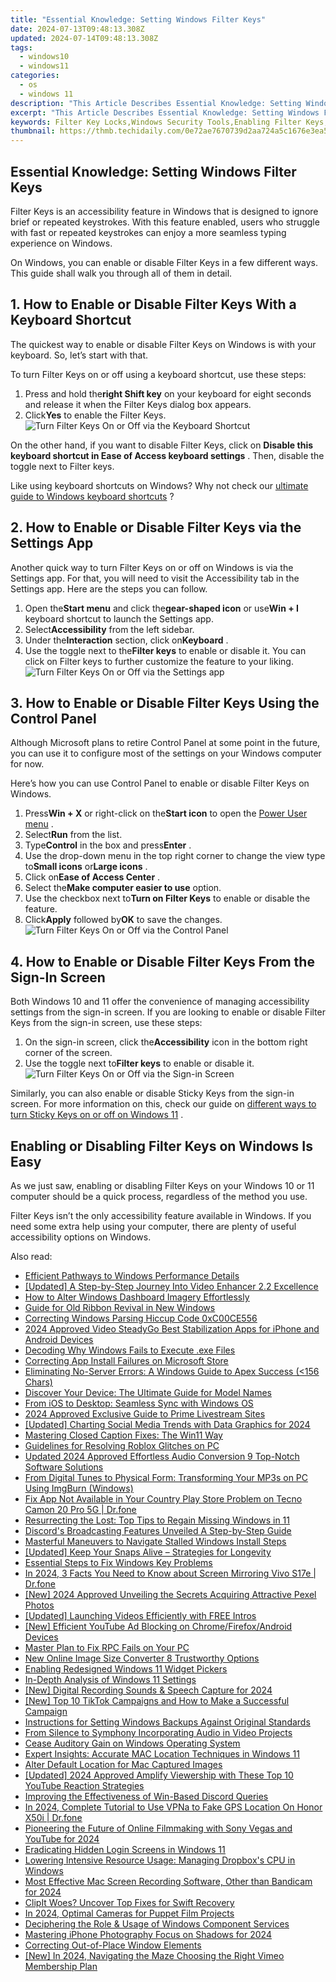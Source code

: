 ```yaml
---
title: "Essential Knowledge: Setting Windows Filter Keys"
date: 2024-07-13T09:48:13.308Z
updated: 2024-07-14T09:48:13.308Z
tags:
  - windows10
  - windows11
categories:
  - os
  - windows 11
description: "This Article Describes Essential Knowledge: Setting Windows Filter Keys"
excerpt: "This Article Describes Essential Knowledge: Setting Windows Filter Keys"
keywords: Filter Key Locks,Windows Security Tools,Enabling Filter Keys,PC Accessibility Features,Bypassing Mouse Lock,Input Method Control,System Filter Settings
thumbnail: https://thmb.techidaily.com/0e72ae7670739d2aa724a5c1676e3ea5eb7af36bcb7980843f57c620d01dbd2b.jpg
---
```


## Essential Knowledge: Setting Windows Filter Keys

 Filter Keys is an accessibility feature in Windows that is designed to ignore brief or repeated keystrokes. With this feature enabled, users who struggle with fast or repeated keystrokes can enjoy a more seamless typing experience on Windows.

 On Windows, you can enable or disable Filter Keys in a few different ways. This guide shall walk you through all of them in detail.

## 1\. How to Enable or Disable Filter Keys With a Keyboard Shortcut

 The quickest way to enable or disable Filter Keys on Windows is with your keyboard. So, let’s start with that.

 To turn Filter Keys on or off using a keyboard shortcut, use these steps:

1. Press and hold the**right Shift key** on your keyboard for eight seconds and release it when the Filter Keys dialog box appears.
2. Click**Yes** to enable the Filter Keys.  
![Turn Filter Keys On or Off via the Keyboard Shortcut](https://static1.makeuseofimages.com/wordpress/wp-content/uploads/2023/03/turn-filter-keys-on-or-off-via-the-keyboard-shortcut.jpg)

 On the other hand, if you want to disable Filter Keys, click on **Disable this keyboard shortcut in Ease of Access keyboard settings** . Then, disable the toggle next to Filter keys.

 Like using keyboard shortcuts on Windows? Why not check our [ultimate guide to Windows keyboard shortcuts](https://www.makeuseof.com/windows-11-keyboard-shortcuts/) ?

## 2\. How to Enable or Disable Filter Keys via the Settings App

 Another quick way to turn Filter Keys on or off on Windows is via the Settings app. For that, you will need to visit the Accessibility tab in the Settings app. Here are the steps you can follow.

1. Open the**Start menu** and click the**gear-shaped icon** or use**Win + I** keyboard shortcut to launch the Settings app.
2. Select**Accessibility** from the left sidebar.
3. Under the**Interaction** section, click on**Keyboard** .
4. Use the toggle next to the**Filter keys** to enable or disable it. You can click on Filter keys to further customize the feature to your liking.  
![Turn Filter Keys On or Off via the Settings app](https://static1.makeuseofimages.com/wordpress/wp-content/uploads/2023/03/turn-filter-keys-on-or-off-via-the-settings-app.jpg)

## 3\. How to Enable or Disable Filter Keys Using the Control Panel

 Although Microsoft plans to retire Control Panel at some point in the future, you can use it to configure most of the settings on your Windows computer for now.

 Here’s how you can use Control Panel to enable or disable Filter Keys on Windows.

1. Press**Win + X** or right-click on the**Start icon** to open the [Power User menu](https://www.makeuseof.com/windows-power-menu-guide/) .
2. Select**Run** from the list.
3. Type**Control** in the box and press**Enter** .
4. Use the drop-down menu in the top right corner to change the view type to**Small icons** or**Large icons** .
5. Click on**Ease of Access Center** .
6. Select the**Make computer easier to use** option.
7. Use the checkbox next to**Turn on Filter Keys** to enable or disable the feature.
8. Click**Apply** followed by**OK** to save the changes.  
![Turn Filter Keys On or Off via the Control Panel](https://static1.makeuseofimages.com/wordpress/wp-content/uploads/2023/03/turn-filter-keys-on-or-off-via-the-control-panel.jpg)

## 4\. How to Enable or Disable Filter Keys From the Sign-In Screen

 Both Windows 10 and 11 offer the convenience of managing accessibility settings from the sign-in screen. If you are looking to enable or disable Filter Keys from the sign-in screen, use these steps:

1. On the sign-in screen, click the**Accessibility** icon in the bottom right corner of the screen.
2. Use the toggle next to**Filter keys** to enable or disable it.  
![Turn Filter Keys On or Off via the Sign-in Screen](https://static1.makeuseofimages.com/wordpress/wp-content/uploads/2023/03/turn-filter-keys-on-or-off-via-the-sign-in-screen.jpg)

 Similarly, you can also enable or disable Sticky Keys from the sign-in screen. For more information on this, check our guide on [different ways to turn Sticky Keys on or off on Windows 11](https://www.makeuseof.com/windows-11-sticky-keys-on-off/) .

## Enabling or Disabling Filter Keys on Windows Is Easy

 As we just saw, enabling or disabling Filter Keys on your Windows 10 or 11 computer should be a quick process, regardless of the method you use.

 Filter Keys isn’t the only accessibility feature available in Windows. If you need some extra help using your computer, there are plenty of useful accessibility options on Windows.


<ins class="adsbygoogle"
     style="display:block"
     data-ad-format="autorelaxed"
     data-ad-client="ca-pub-7571918770474297"
     data-ad-slot="1223367746"></ins>



<ins class="adsbygoogle"
     style="display:block"
     data-ad-client="ca-pub-7571918770474297"
     data-ad-slot="8358498916"
     data-ad-format="auto"
     data-full-width-responsive="true"></ins>



<span class="atpl-alsoreadstyle">Also read:</span>
<div><ul>
<li><a href="https://win11.techidaily.com/efficient-pathways-to-windows-performance-details/"><u>Efficient Pathways to Windows Performance Details</u></a></li>
<li><a href="https://vp-tips.techidaily.com/updated-a-step-by-step-journey-into-video-enhancer-22-excellence/"><u>[Updated] A Step-by-Step Journey Into Video Enhancer 2.2 Excellence</u></a></li>
<li><a href="https://win11.techidaily.com/how-to-alter-windows-dashboard-imagery-effortlessly/"><u>How to Alter Windows Dashboard Imagery Effortlessly</u></a></li>
<li><a href="https://win11.techidaily.com/guide-for-old-ribbon-revival-in-new-windows/"><u>Guide for Old Ribbon Revival in New Windows</u></a></li>
<li><a href="https://win11.techidaily.com/correcting-windows-parsing-hiccup-code-0xc00ce556/"><u>Correcting Windows Parsing Hiccup Code 0xC00CE556</u></a></li>
<li><a href="https://video-ai-editor.techidaily.com/2024-approved-video-steadygo-best-stabilization-apps-for-iphone-and-android-devices/"><u>2024 Approved Video SteadyGo Best Stabilization Apps for iPhone and Android Devices</u></a></li>
<li><a href="https://win11.techidaily.com/decoding-why-windows-fails-to-execute-exe-files/"><u>Decoding Why Windows Fails to Execute .exe Files</u></a></li>
<li><a href="https://win11.techidaily.com/correcting-app-install-failures-on-microsoft-store/"><u>Correcting App Install Failures on Microsoft Store</u></a></li>
<li><a href="https://win11.techidaily.com/eliminating-no-server-errors-a-windows-guide-to-apex-success-(156-chars/"><u>Eliminating No-Server Errors: A Windows Guide to Apex Success (<156 Chars)</u></a></li>
<li><a href="https://win11.techidaily.com/discover-your-device-the-ultimate-guide-for-model-names/"><u>Discover Your Device: The Ultimate Guide for Model Names</u></a></li>
<li><a href="https://win11.techidaily.com/from-ios-to-desktop-seamless-sync-with-windows-os/"><u>From iOS to Desktop: Seamless Sync with Windows OS</u></a></li>
<li><a href="https://some-techniques.techidaily.com/2024-approved-exclusive-guide-to-prime-livestream-sites/"><u>2024 Approved  Exclusive Guide to Prime Livestream Sites</u></a></li>
<li><a href="https://facebook-video-footage.techidaily.com/updated-charting-social-media-trends-with-data-graphics-for-2024/"><u>[Updated] Charting Social Media Trends with Data Graphics for 2024</u></a></li>
<li><a href="https://win11.techidaily.com/mastering-closed-caption-fixes-the-win11-way/"><u>Mastering Closed Caption Fixes: The Win11 Way</u></a></li>
<li><a href="https://win11.techidaily.com/guidelines-for-resolving-roblox-glitches-on-pc/"><u>Guidelines for Resolving Roblox Glitches on PC</u></a></li>
<li><a href="https://smart-video-editing.techidaily.com/updated-2024-approved-effortless-audio-conversion-9-top-notch-software-solutions/"><u>Updated 2024 Approved Effortless Audio Conversion 9 Top-Notch Software Solutions</u></a></li>
<li><a href="https://win11.techidaily.com/from-digital-tunes-to-physical-form-transforming-your-mp3s-on-pc-using-imgburn-windows/"><u>From Digital Tunes to Physical Form: Transforming Your MP3s on PC Using ImgBurn (Windows)</u></a></li>
<li><a href="https://howto.techidaily.com/fix-app-not-available-in-your-country-play-store-problem-on-tecno-camon-20-pro-5g-drfone-by-drfone-fix-android-problems-fix-android-problems/"><u>Fix App Not Available in Your Country Play Store Problem on Tecno Camon 20 Pro 5G | Dr.fone</u></a></li>
<li><a href="https://win11-tips.techidaily.com/resurrecting-the-lost-top-tips-to-regain-missing-windows-in-11/"><u>Resurrecting the Lost: Top Tips to Regain Missing Windows in 11</u></a></li>
<li><a href="https://tiktok-clips.techidaily.com/discords-broadcasting-features-unveiled-a-step-by-step-guide/"><u>Discord's Broadcasting Features Unveiled  A Step-by-Step Guide</u></a></li>
<li><a href="https://win11.techidaily.com/masterful-maneuvers-to-navigate-stalled-windows-install-steps/"><u>Masterful Maneuvers to Navigate Stalled Windows Install Steps</u></a></li>
<li><a href="https://snapchat-videos.techidaily.com/updated-keep-your-snaps-alive-strategies-for-longevity/"><u>[Updated] Keep Your Snaps Alive – Strategies for Longevity</u></a></li>
<li><a href="https://win11.techidaily.com/essential-steps-to-fix-windows-key-problems/"><u>Essential Steps to Fix Windows Key Problems</u></a></li>
<li><a href="https://screen-mirror.techidaily.com/in-2024-3-facts-you-need-to-know-about-screen-mirroring-vivo-s17e-drfone-by-drfone-android/"><u>In 2024, 3 Facts You Need to Know about Screen Mirroring Vivo S17e | Dr.fone</u></a></li>
<li><a href="https://fox-direct.techidaily.com/new-2024-approved-unveiling-the-secrets-acquiring-attractive-pexel-photos/"><u>[New] 2024 Approved  Unveiling the Secrets  Acquiring Attractive Pexel Photos</u></a></li>
<li><a href="https://extra-skills.techidaily.com/updated-launching-videos-efficiently-with-free-intros/"><u>[Updated] Launching Videos Efficiently with FREE Intros</u></a></li>
<li><a href="https://youtube-video-recordings.techidaily.com/new-efficient-youtube-ad-blocking-on-chromefirefoxandroid-devices/"><u>[New] Efficient YouTube Ad Blocking on Chrome/Firefox/Android Devices</u></a></li>
<li><a href="https://win11.techidaily.com/master-plan-to-fix-rpc-fails-on-your-pc/"><u>Master Plan to Fix RPC Fails on Your PC</u></a></li>
<li><a href="https://video-content-creator.techidaily.com/new-online-image-size-converter-8-trustworthy-options/"><u>New Online Image Size Converter 8 Trustworthy Options</u></a></li>
<li><a href="https://win11.techidaily.com/enabling-redesigned-windows-11-widget-pickers/"><u>Enabling Redesigned Windows 11 Widget Pickers</u></a></li>
<li><a href="https://win11.techidaily.com/in-depth-analysis-of-windows-11-settings/"><u>In-Depth Analysis of Windows 11 Settings</u></a></li>
<li><a href="https://screen-sharing-recording.techidaily.com/new-digital-recording-sounds-and-speech-capture-for-2024/"><u>[New] Digital Recording  Sounds & Speech Capture for 2024</u></a></li>
<li><a href="https://tiktok-video-recordings.techidaily.com/new-top-10-tiktok-campaigns-and-how-to-make-a-successful-campaign/"><u>[New] Top 10 TikTok Campaigns and How to Make a Successful Campaign</u></a></li>
<li><a href="https://win11.techidaily.com/instructions-for-setting-windows-backups-against-original-standards/"><u>Instructions for Setting Windows Backups Against Original Standards</u></a></li>
<li><a href="https://voice-adjusting.techidaily.com/from-silence-to-symphony-incorporating-audio-in-video-projects/"><u>From Silence to Symphony Incorporating Audio in Video Projects</u></a></li>
<li><a href="https://win11.techidaily.com/cease-auditory-gain-on-windows-operating-system/"><u>Cease Auditory Gain on Windows Operating System</u></a></li>
<li><a href="https://win11.techidaily.com/expert-insights-accurate-mac-location-techniques-in-windows-11/"><u>Expert Insights: Accurate MAC Location Techniques in Windows 11</u></a></li>
<li><a href="https://desktop-recording.techidaily.com/alter-default-location-for-mac-captured-images/"><u>Alter Default Location for Mac Captured Images</u></a></li>
<li><a href="https://facebook-video-share.techidaily.com/updated-2024-approved-amplify-viewership-with-these-top-10-youtube-reaction-strategies/"><u>[Updated] 2024 Approved  Amplify Viewership with These Top 10 YouTube Reaction Strategies</u></a></li>
<li><a href="https://win11.techidaily.com/improving-the-effectiveness-of-win-based-discord-queries/"><u>Improving the Effectiveness of Win-Based Discord Queries</u></a></li>
<li><a href="https://review-topics.techidaily.com/in-2024-complete-tutorial-to-use-vpna-to-fake-gps-location-on-honor-x50i-drfone-by-drfone-virtual-android/"><u>In 2024, Complete Tutorial to Use VPNa to Fake GPS Location On Honor X50i | Dr.fone</u></a></li>
<li><a href="https://facebook-video-share.techidaily.com/pioneering-the-future-of-online-filmmaking-with-sony-vegas-and-youtube-for-2024/"><u>Pioneering the Future of Online Filmmaking with Sony Vegas and YouTube for 2024</u></a></li>
<li><a href="https://win11.techidaily.com/eradicating-hidden-login-screens-in-windows-11/"><u>Eradicating Hidden Login Screens in Windows 11</u></a></li>
<li><a href="https://win11.techidaily.com/lowering-intensive-resource-usage-managing-dropboxs-cpu-in-windows/"><u>Lowering Intensive Resource Usage: Managing Dropbox's CPU in Windows</u></a></li>
<li><a href="https://screen-activity-recording.techidaily.com/most-effective-mac-screen-recording-software-other-than-bandicam-for-2024/"><u>Most Effective Mac Screen Recording Software, Other than Bandicam for 2024</u></a></li>
<li><a href="https://win11.techidaily.com/clipit-woes-uncover-top-fixes-for-swift-recovery/"><u>ClipIt Woes? Uncover Top Fixes for Swift Recovery</u></a></li>
<li><a href="https://extra-approaches.techidaily.com/in-2024-optimal-cameras-for-puppet-film-projects/"><u>In 2024, Optimal Cameras for Puppet Film Projects</u></a></li>
<li><a href="https://win11.techidaily.com/deciphering-the-role-and-usage-of-windows-component-services/"><u>Deciphering the Role & Usage of Windows Component Services</u></a></li>
<li><a href="https://extra-skills.techidaily.com/mastering-iphone-photography-focus-on-shadows-for-2024/"><u>Mastering iPhone Photography  Focus on Shadows for 2024</u></a></li>
<li><a href="https://win11.techidaily.com/correcting-out-of-place-window-elements/"><u>Correcting Out-of-Place Window Elements</u></a></li>
<li><a href="https://vimeo-videos.techidaily.com/new-in-2024-navigating-the-maze-choosing-the-right-vimeo-membership-plan/"><u>[New] In 2024, Navigating the Maze  Choosing the Right Vimeo Membership Plan</u></a></li>
</ul></div>
